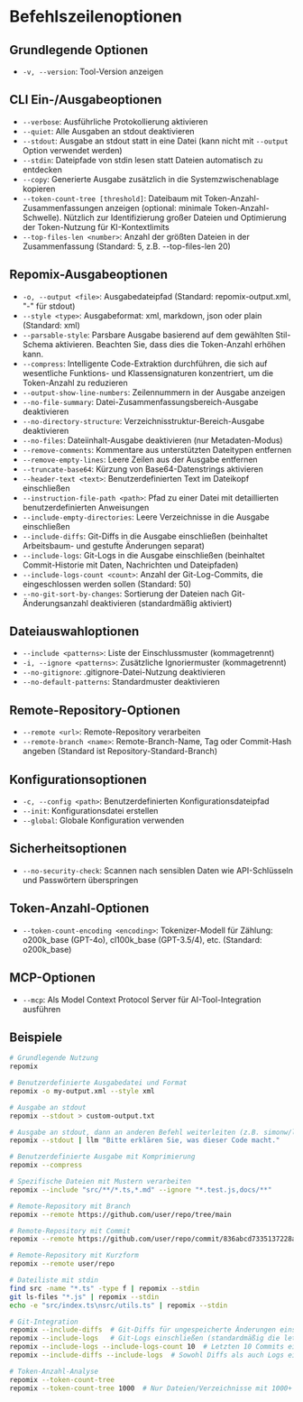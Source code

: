 # Befehlszeilenoptionen

## Grundlegende Optionen
- `-v, --version`: Tool-Version anzeigen

## CLI Ein-/Ausgabeoptionen
- `--verbose`: Ausführliche Protokollierung aktivieren
- `--quiet`: Alle Ausgaben an stdout deaktivieren
- `--stdout`: Ausgabe an stdout statt in eine Datei (kann nicht mit `--output` Option verwendet werden)
- `--stdin`: Dateipfade von stdin lesen statt Dateien automatisch zu entdecken
- `--copy`: Generierte Ausgabe zusätzlich in die Systemzwischenablage kopieren
- `--token-count-tree [threshold]`: Dateibaum mit Token-Anzahl-Zusammenfassungen anzeigen (optional: minimale Token-Anzahl-Schwelle). Nützlich zur Identifizierung großer Dateien und Optimierung der Token-Nutzung für KI-Kontextlimits
- `--top-files-len <number>`: Anzahl der größten Dateien in der Zusammenfassung (Standard: 5, z.B. --top-files-len 20)

## Repomix-Ausgabeoptionen
- `-o, --output <file>`: Ausgabedateipfad (Standard: repomix-output.xml, "-" für stdout)
- `--style <type>`: Ausgabeformat: xml, markdown, json oder plain (Standard: xml)
- `--parsable-style`: Parsbare Ausgabe basierend auf dem gewählten Stil-Schema aktivieren. Beachten Sie, dass dies die Token-Anzahl erhöhen kann.
- `--compress`: Intelligente Code-Extraktion durchführen, die sich auf wesentliche Funktions- und Klassensignaturen konzentriert, um die Token-Anzahl zu reduzieren
- `--output-show-line-numbers`: Zeilennummern in der Ausgabe anzeigen
- `--no-file-summary`: Datei-Zusammenfassungsbereich-Ausgabe deaktivieren
- `--no-directory-structure`: Verzeichnisstruktur-Bereich-Ausgabe deaktivieren
- `--no-files`: Dateiinhalt-Ausgabe deaktivieren (nur Metadaten-Modus)
- `--remove-comments`: Kommentare aus unterstützten Dateitypen entfernen
- `--remove-empty-lines`: Leere Zeilen aus der Ausgabe entfernen
- `--truncate-base64`: Kürzung von Base64-Datenstrings aktivieren
- `--header-text <text>`: Benutzerdefinierten Text im Dateikopf einschließen
- `--instruction-file-path <path>`: Pfad zu einer Datei mit detaillierten benutzerdefinierten Anweisungen
- `--include-empty-directories`: Leere Verzeichnisse in die Ausgabe einschließen
- `--include-diffs`: Git-Diffs in die Ausgabe einschließen (beinhaltet Arbeitsbaum- und gestufte Änderungen separat)
- `--include-logs`: Git-Logs in die Ausgabe einschließen (beinhaltet Commit-Historie mit Daten, Nachrichten und Dateipfaden)
- `--include-logs-count <count>`: Anzahl der Git-Log-Commits, die eingeschlossen werden sollen (Standard: 50)
- `--no-git-sort-by-changes`: Sortierung der Dateien nach Git-Änderungsanzahl deaktivieren (standardmäßig aktiviert)

## Dateiauswahloptionen
- `--include <patterns>`: Liste der Einschlussmuster (kommagetrennt)
- `-i, --ignore <patterns>`: Zusätzliche Ignoriermuster (kommagetrennt)
- `--no-gitignore`: .gitignore-Datei-Nutzung deaktivieren
- `--no-default-patterns`: Standardmuster deaktivieren

## Remote-Repository-Optionen
- `--remote <url>`: Remote-Repository verarbeiten
- `--remote-branch <name>`: Remote-Branch-Name, Tag oder Commit-Hash angeben (Standard ist Repository-Standard-Branch)

## Konfigurationsoptionen
- `-c, --config <path>`: Benutzerdefinierten Konfigurationsdateipfad
- `--init`: Konfigurationsdatei erstellen
- `--global`: Globale Konfiguration verwenden

## Sicherheitsoptionen
- `--no-security-check`: Scannen nach sensiblen Daten wie API-Schlüsseln und Passwörtern überspringen

## Token-Anzahl-Optionen
- `--token-count-encoding <encoding>`: Tokenizer-Modell für Zählung: o200k_base (GPT-4o), cl100k_base (GPT-3.5/4), etc. (Standard: o200k_base)

## MCP-Optionen
- `--mcp`: Als Model Context Protocol Server für AI-Tool-Integration ausführen

## Beispiele

```bash
# Grundlegende Nutzung
repomix

# Benutzerdefinierte Ausgabedatei und Format
repomix -o my-output.xml --style xml

# Ausgabe an stdout
repomix --stdout > custom-output.txt

# Ausgabe an stdout, dann an anderen Befehl weiterleiten (z.B. simonw/llm)
repomix --stdout | llm "Bitte erklären Sie, was dieser Code macht."

# Benutzerdefinierte Ausgabe mit Komprimierung
repomix --compress

# Spezifische Dateien mit Mustern verarbeiten
repomix --include "src/**/*.ts,*.md" --ignore "*.test.js,docs/**"

# Remote-Repository mit Branch
repomix --remote https://github.com/user/repo/tree/main

# Remote-Repository mit Commit
repomix --remote https://github.com/user/repo/commit/836abcd7335137228ad77feb28655d85712680f1

# Remote-Repository mit Kurzform
repomix --remote user/repo

# Dateiliste mit stdin
find src -name "*.ts" -type f | repomix --stdin
git ls-files "*.js" | repomix --stdin
echo -e "src/index.ts\nsrc/utils.ts" | repomix --stdin

# Git-Integration
repomix --include-diffs  # Git-Diffs für ungespeicherte Änderungen einschließen
repomix --include-logs   # Git-Logs einschließen (standardmäßig die letzten 50 Commits)
repomix --include-logs --include-logs-count 10  # Letzten 10 Commits einschließen
repomix --include-diffs --include-logs  # Sowohl Diffs als auch Logs einschließen

# Token-Anzahl-Analyse
repomix --token-count-tree
repomix --token-count-tree 1000  # Nur Dateien/Verzeichnisse mit 1000+ Tokens anzeigen
```

